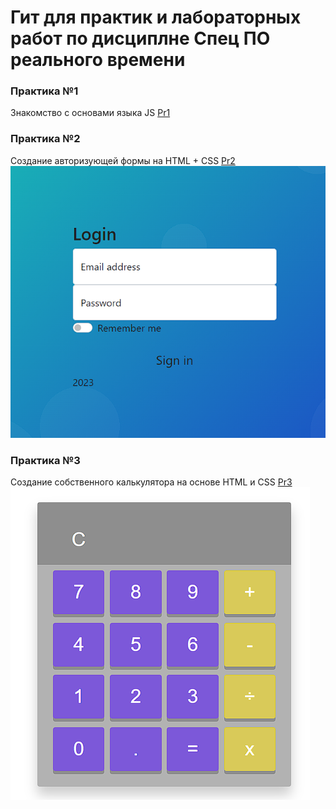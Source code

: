 # Гит для практик и лабораторных работ по дисциплне Спец ПО реального времени

### Практика №1
Знакомство с основами языка JS [Pr1](./Pr1/Test.js)

### Практика №2
Создание авторизующей формы на HTML + CSS [Pr2](./Pr2/test.html)
![Форма](./Images/Form.png)

### Практика №3
Создание собственного калькулятора на основе HTML и CSS  [Pr3](./Pr3/index.html)
![Калькулятор](./Images/Calc.png)

